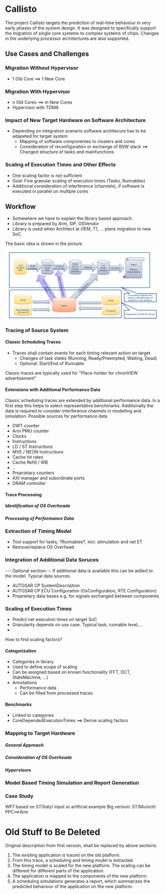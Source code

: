# Callisto

The project Callisto targets the prediction of real-time behaviour in very early 
phases of the system design. It was designed to specifically support the migration of 
single core systems to complex systems of chips. Changes in the underlying processor architectures are also supported.

## Use Cases and Challenges

### Migration Without Hypervisor
* 1 Old Core ==> 1 New Core

### Migration With Hypervisor
* n Old Cores ==> m New Cores
* Hypervisor with TDMA

### Impact of New Target Hardware on Software Architecture
* Depending on integration scenario software architecure has to be adapeted for target system
  * Mapping of software componentes to clusters and cores
  * Consideration of reconfiguration or exchange of BSW stack ==> Changed structure of tasks and mainfunctions
   

### Scaling of Execution Times and Other Effects
* One scaling factor is not sufficient
* Goal: Fine granular scaling of execution times (Tasks, Runnables)
* Additional consideration of interference (channels), if software is executed in parallel on multiple cores

## Workflow

* Somewhere we have to explain the library based approach.
* Library is prepared by Arm, SIP, OSVendor
* Library is used when Architect at OEM, T1, ... plans migration to new SoC

The basic idea is shown in the picture.

![The workflow](images/workflow.png)

### Tracing of Source System

#### Classic Scheduling Traces
* Traces shall contain events for each timing relevant action on target
  * Changes of task states (Running, Ready/Preempted, Waiting, Dead)
  * Optional: Start/End of Runnable

Classic traces are typically used for "Place-holder for chronVIEW advertisement"

#### Extensions with Additional Performance Data
Classic scheduling traces are extended by additional performance data. In a first step this helps to select representative benchmarks.
Additionally the data is required to consider interference channels in modelling and simulation.
Possible sources for performance data
* DWT counter
* Arm PMU counter
 * Clocks
 * Instructions
 * LD / ST Instructions
 * MVE / NEON Instructions
 * Cache hit rates
 * Cache Refill / WB
 * ..
* Proprietary counters 
 * AXI manager and subordinate ports
 * DRAM controller

#### Trace Processing

##### Identification of OS Overheads

##### Processing of Performance Data

### Extraction of Timing Model
* Tool support for tasks, ?Runnables?, incl. stimulation and net ET
* Remove/replace OS Overhead

### Integration of Additional Data Soruces
--- Optional section---
If additional data is available this can be added to the model. 
Typical data sources
* AUTOSAR CP SystemDescription
* AUTOSAR CP ECU Configuration (OsConfiguration, RTE Configuration)
* Proprietary data bases e.g. for signals exchanged between components

### Scaling of Execution Times
* Predict net execution times on target SoC
* Granularity depends on use case. Typical task, runnable level,...
* 
How to find scaling factors?

#### Categorization
* Categories in library
* Used to define scope of scaling
* Can be assigned based on known functionality (FFT, DCT, StateMachine, ...)
* Annotations
  * Performance data
  * Can be filled from processed traces

#### Benchmarks
* Linked to categories
* CoreDependedExecutionTimes ==> Derive scaling factors

### Mapping to Target Hardware

##### General Approach

##### Consideration of OS Overheads

##### Hypervisors

### Model Based Timing Simulation and Report Generation


### Case Study
WP7 based on ST(Italy) input  or artificial example
Big version: ST(Munich) PPC==>Arm



# Old Stuff to Be Deleted
Original description from first version, shall be replaced by above sections
1. The existing application is traced on the old platform.
2. From this trace, a scheduling and timing model is extracted.
3. The timing model is scaled for the new platform. The scaling can be different for 
   different parts of the application.
4. The application is mapped to the components of the new platform.
5. A scheduling simulations generates a report, which summarizes the predicted behaviour 
   of the application on the new platform.
